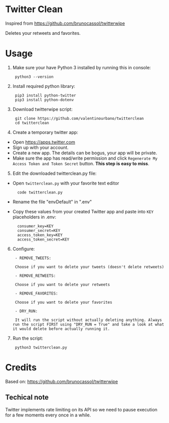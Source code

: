 # Twitter Clean

Inspired from https://github.com/brunocassol/twitterwipe

Deletes your retweets and favorites.

# Usage
1. Make sure your have Python 3 installed by running this in console:

        python3 --version

2. Install required python library:
    
        pip3 install python-twitter
        pip3 install python-dotenv
    
3. Download twitterwipe script:

        git clone https://github.com/valentinourbano/twitterclean
        cd twitterclean
    
4. Create a temporary twitter app:

- Open https://apps.twitter.com
- Sign up with your account.
- Create a new app. The details can be bogus, your app will be private.
- Make sure the app has read/write permission and click `Regenerate My Access Token and Token Secret` button. **This step is easy to miss**.

5. Edit the downloaded twitterclean.py file:

- Open `twitterclean.py` with your favorite text editor

        code twitterclean.py

- Rename the file "envDefault" in ".env"

- Copy these values from your created Twitter app and paste into `KEY` placeholders in .env:

        consumer_key=KEY
        consumer_secret=KEY
        access_token_key=KEY
        access_token_secret=KEY

6. Configure:

        - REMOVE_TWEETS:

        Choose if you want to delete your tweets (doesn't delete retweets)

        - REMOVE_RETWEETS:

        Choose if you want to delete your retweets

        - REMOVE_FAVORITES:

        Choose if you want to delete your favorites

        - DRY_RUN: 

        It will run the script without actually deleting anything. Always run the script FIRST using "DRY_RUN = True" and take a look at what it would delete before actually running it.

7. Run the script:

        python3 twitterclean.py

# Credits
Based on: https://github.com/brunocassol/twitterwipe

## Techical note
Twitter implements rate limiting on its API so we need to pause execution for a few moments every once in a while.
